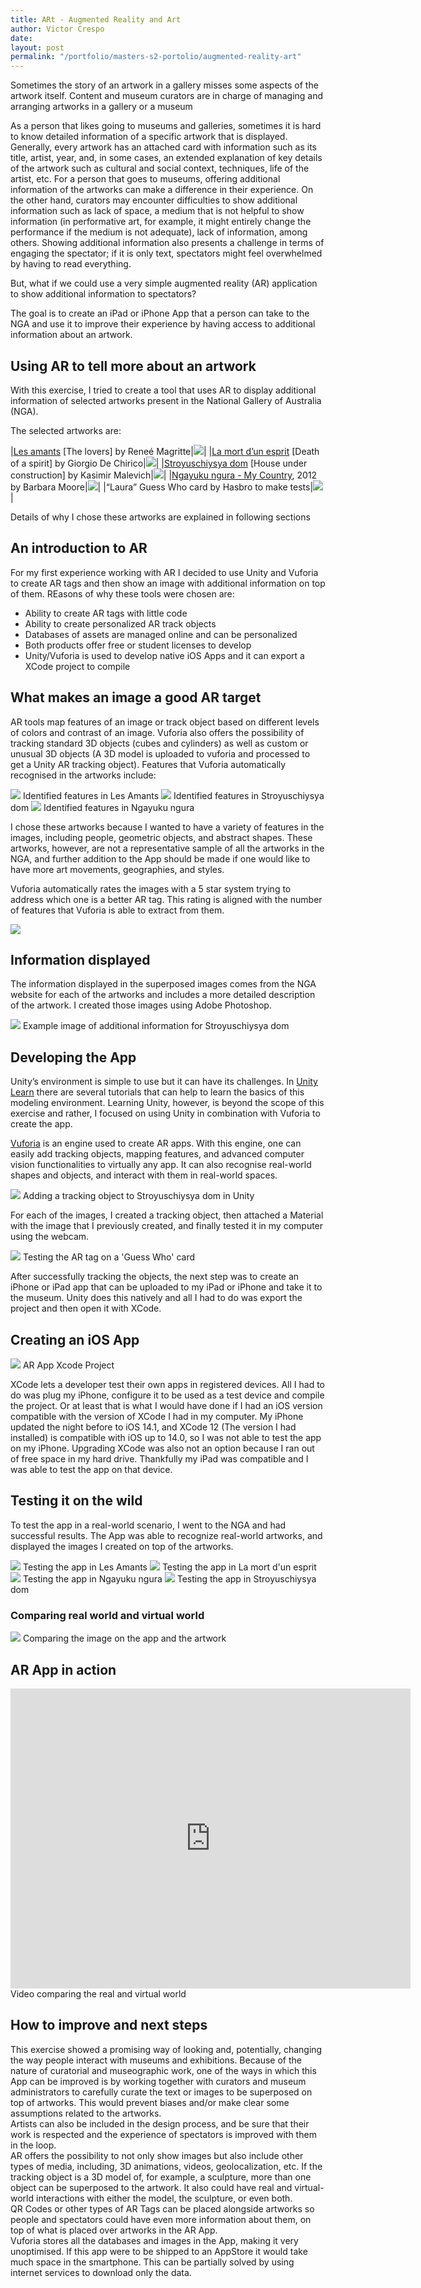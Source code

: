 ```yaml
---
title: ARt - Augmented Reality and Art
author: Victor Crespo
date: 
layout: post
permalink: "/portfolio/masters-s2-portolio/augmented-reality-art"
---
```

Sometimes the story of an artwork in a gallery misses some aspects of the artwork itself. Content and museum curators are in charge of managing and arranging artworks in a gallery or a museum

As a person that likes going to museums and galleries, sometimes it is hard to know detailed information of a specific artwork that is displayed. Generally, every artwork has an attached card with information such as its title, artist, year, and, in some cases, an extended explanation of key details of the artwork such as cultural and social context, techniques, life of the artist, etc. For a person that goes to museums, offering additional information of the artworks can make a difference in their experience. On the other hand, curators may encounter difficulties to show additional information such as lack of space, a medium that is not helpful to show information (in performative art, for example, it might entirely change the performance if the medium is not adequate), lack of information, among others. Showing additional information also presents a challenge in terms of engaging the spectator; if it is only text, spectators might feel overwhelmed by having to read everything.

But, what if we could use a very simple augmented reality (AR) application to show additional information to spectators?

The goal is to create an iPad or iPhone App that a person can take to the NGA and use it to improve their experience by having access to additional information about an artwork.

## Using AR to tell more about an artwork
With this exercise, I tried to create a tool that uses AR to display additional information of selected artworks present in the National Gallery of Australia (NGA).

The selected artworks are:

|[Les amants][amants] [The lovers] by Reneé Magritte|<img src='/assets/img/amants.jpeg' class='w-50'>|
|[La mort d’un esprit][esprit] [Death of a spirit] by Giorgio De Chirico|<img src='/assets/img/death_spirit.jpeg' class='w-50'>|
|[Stroyuschiysya dom][Stroyuschiysya] [House under construction] by Kasimir Malevich|<img src='/assets/img/Stroyuschiysya.jpeg' class='w-50'>|
|[Ngayuku ngura - My Country][ngayuku], 2012 by Barbara Moore|<img src='/assets/img/ngayuku.jpeg' class='w-50'>|
|“Laura” Guess Who card by Hasbro to make tests|<img src='/assets/img/Laura.jpg' class='w-50'>|

Details of why I chose these artworks are explained in following sections

## An introduction to AR
For my first experience working with AR I decided to use Unity and Vuforia to create AR tags and then show an image with additional information on top of them. REasons of why these tools were chosen are:
- Ability to create AR tags with little code
- Ability to create personalized AR track objects
- Databases of assets are managed online and can be personalized
- Both products offer free or student licenses to develop
- Unity/Vuforia is used to develop native iOS Apps and it can export a XCode project to compile

## What makes an image a good AR target
AR tools map features of an image or track object based on different levels of colors and contrast of an image. Vuforia also offers the possibility of tracking standard 3D objects (cubes and cylinders) as well as custom or unusual 3D objects (A 3D model is uploaded to vuforia and processed to get a Unity AR tracking object). Features that Vuforia automatically recognised in the artworks include:

<img src='/assets/img/feature_image_amants.png' class='w-25'>
Identified features in Les Amants

<img src='/assets/img/feature_image_malevich.png' class='w-25'>
Identified features in Stroyuschiysya dom

<img src='/assets/img/feature_image_country.png' class='w-25'>
Identified features in Ngayuku ngura

I chose these artworks because I wanted to have a variety of features in the images, including people, geometric objects, and abstract shapes. These artworks, however, are not a representative sample of all the artworks in the NGA, and further addition to the App should be made if one would like to have more art movements, geographies, and styles.

Vuforia automatically rates the images with a 5 star system trying to address which one is a better AR tag. This rating is aligned with the number of features that Vuforia is able to extract from them.

<img src='/assets/img/ratings.png' class='w-75'>

## Information displayed
The information displayed in the superposed images comes from the NGA website for each of the artworks and includes a more detailed description of the artwork. I created those images using Adobe Photoshop.

<img src='/assets/img/malevich_info.png' class='w-75 bg-dark'>   
Example image of additional information for Stroyuschiysya dom

## Developing the App
Unity’s environment is simple to use but it can have its challenges. In [Unity Learn][ulearn] there are several tutorials that can help to learn the basics of this modeling environment. Learning Unity, however, is beyond the scope of this exercise and rather, I focused on using Unity in combination with Vuforia to create the app.

[Vuforia][vuforia] is an engine used to create AR apps. With this engine, one can easily add tracking objects, mapping features, and advanced computer vision functionalities to virtually any app. It can also recognise real-world shapes and objects, and interact with them in real-world spaces.

<img src='/assets/img/malevich_unity.png' class='w-75'>  
Adding a tracking object to Stroyuschiysya dom in Unity

For each of the images, I created a tracking object, then attached a Material with the image that I previously created, and finally tested it in my computer using the webcam.

<img src='/assets/img/testing_laura.png' class='w-75'>  
Testing the AR tag on a 'Guess Who' card

After successfully tracking the objects, the next step was to create an iPhone or iPad app that can be uploaded to my iPad or iPhone and take it to the museum. Unity does this natively and all I had to do was export the project and then open it with XCode.

## Creating an iOS App

<img src='/assets/img/xcode.png' class='w-75'>  
AR App Xcode Project

XCode lets a developer test their own apps in registered devices. All I had to do was plug my iPhone, configure it to be used as a test device and compile the project. Or at least that is what I would have done if I had an iOS version compatible with the version of XCode I had in my computer. My iPhone updated the night before to iOS 14.1, and XCode 12 (The version I had installed) is compatible with iOS up to 14.0, so I was not able to test the app on my iPhone. Upgrading XCode was also not an option because I ran out of free space in my hard drive. Thankfully my iPad was compatible and I was able to test the app on that device.

## Testing it on the wild
To test the app in a real-world scenario, I went to the NGA and had successful results. The App was able to recognize real-world artworks, and displayed the images I created on top of the artworks.

<img src='/assets/img/testing_amants.png' class='w-75'>  
Testing the app in Les Amants

<img src='/assets/img/testing_mort_esprit.png' class='w-75'>  
Testing the app in La mort d'un esprit

<img src='/assets/img/testing_country.png' class='w-75'>  
Testing the app in Ngayuku ngura

<img src='/assets/img/testing_malevich.png' class='w-75'>  
Testing the app in Stroyuschiysya dom


### Comparing real world and virtual world
<img src='/assets/img/comparison.jpg' class='w-75'>  
Comparing the image on the app and the artwork

## AR App in action

<iframe width="640" height="480" src="https://www.youtube.com/embed/eo0-_ebN65U" title="YouTube video player" frameborder="0" allow="accelerometer; autoplay; clipboard-write; encrypted-media; gyroscope; picture-in-picture" ></iframe>   
Video comparing the real and virtual world


## How to improve and next steps
This exercise showed a promising way of looking and, potentially, changing the way people interact with museums and exhibitions. Because of the nature of curatorial and museographic work, one of the ways in which this App can be improved is by working together with curators and museum administrators to carefully curate the text or images to be superposed on top of artworks. This would prevent biases and/or make clear some assumptions related to the artworks.  
Artists can also be included in the design process, and be sure that their work is respected and the experience of spectators is improved with them in the loop.  
AR offers the possibility to not only show images but also include other types of media, including, 3D animations, videos, geolocalization, etc. If the tracking object is a 3D model of, for example, a sculpture, more than one object can be superposed to the artwork. It also could have real and virtual-world interactions with either the model, the sculpture, or even both.  
QR Codes or other types of AR Tags can be placed alongside artworks so people and spectators could have even more information about them, on top of what is placed over artworks in the AR App.  
Vuforia stores all the databases and images in the App, making it very unoptimised. If this app were to be shipped to an AppStore it would take much space in the smartphone. This can be partially solved by using internet services to download only the data.




[amants]: https://searchthecollection.nga.gov.au/object?uniqueId=148052
[esprit]: https://searchthecollection.nga.gov.au/object?uniqueId=162541
[Stroyuschiysya]: https://searchthecollection.nga.gov.au/object?uniqueId=36797
[ngayuku]: https://searchthecollection.nga.gov.au/object?uniqueId=235874
[ulearn]: https://learn.unity.com/tutorials
[vuforia]: https://developer.vuforia.com